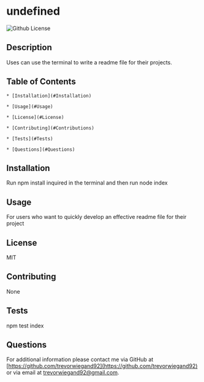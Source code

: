 # undefined

![Github License](https://img.shields.io/badge/License-MIT-yellow.svg)

## Description
Uses can use the terminal to write a readme file for their projects.


## Table of Contents

    * [Installation](#Installation)

    * [Usage](#Usage)

    * [License](#License)

    * [Contributing](#Contributions)
    
    * [Tests](#Tests)
    
    * [Questions](#Questions)

## Installation
Run npm install inquired in the terminal and then run node index

## Usage
For users who want to quickly develop an effective readme file for their project

## License
MIT

## Contributing
None

## Tests
npm test index

## Questions
For additional information please contact me via GitHub at [https://github.com/trevorwiegand92](https://github.com/trevorwiegand92) or via email at [trevorwiegand92@gmail.com](mailto:trevorwiegand92@gmail.com?subject=[GitHub]%README%Generator).